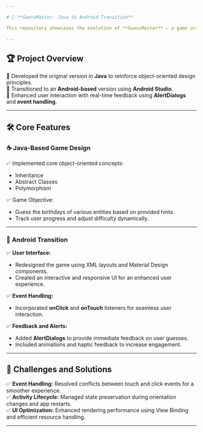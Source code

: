 ```yaml
---

# 🎯 **GuessMaster: Java to Android Transition**  

This repository showcases the evolution of **GuessMaster** — a game originally developed in **Java** to demonstrate advanced object-oriented programming concepts, including **inheritance**, **abstract classes**, and **polymorphism**. The project highlights my ability to transition from a console-based Java application to a fully functional Android app with an intuitive graphical interface.  

---
```


## 🏆 **Project Overview**  
🔹 Developed the original version in **Java** to reinforce object-oriented design principles.  
🔹 Transitioned to an **Android-based** version using **Android Studio**.  
🔹 Enhanced user interaction with real-time feedback using **AlertDialogs** and **event handling**.  

---

## 🛠️ **Core Features**  
### ☕ **Java-Based Game Design**  
✅ Implemented core object-oriented concepts:  
- Inheritance  
- Abstract Classes  
- Polymorphism  

✅ Game Objective:  
- Guess the birthdays of various entities based on provided hints.  
- Track user progress and adjust difficulty dynamically.  

---

### 📱 **Android Transition**  
✅ **User Interface:**  
- Redesigned the game using XML layouts and Material Design components.  
- Created an interactive and responsive UI for an enhanced user experience.  

✅ **Event Handling:**  
- Incorporated **onClick** and **onTouch** listeners for seamless user interaction.  

✅ **Feedback and Alerts:**  
- Added **AlertDialogs** to provide immediate feedback on user guesses.  
- Included animations and haptic feedback to increase engagement.  

---

## 🌟 **Challenges and Solutions**  
✅ **Event Handling:** Resolved conflicts between touch and click events for a smoother experience.  
✅ **Activity Lifecycle:** Managed state preservation during orientation changes and app restarts.  
✅ **UI Optimization:** Enhanced rendering performance using View Binding and efficient resource handling.  

---

